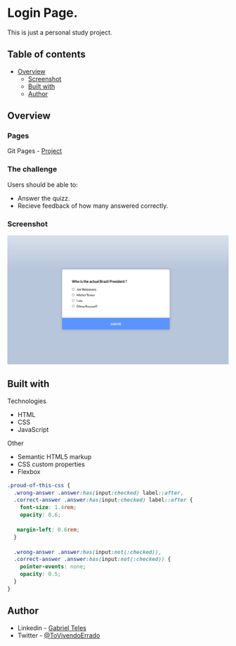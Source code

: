 # Login Page.

This is just a personal study project.

## Table of contents

- [Overview](#overview)
  - [Screenshot](#screenshot)
  - [Built with](#built-with)
  - [Author](#author)

## Overview

### Pages

Git Pages - [Project](https://gabrielfteles.github.io/QuizzApp/)

### The challenge

Users should be able to:

- Answer the quizz.
- Recieve feedback of how many answered correctly.

### Screenshot

![](./screenshot.png)

## Built with

Technologies

- HTML
- CSS
- JavaScript

Other

- Semantic HTML5 markup
- CSS custom properties
- Flexbox

```css
.proud-of-this-css {
  .wrong-answer .answer:has(input:checked) label::after,
  .correct-answer .answer:has(input:checked) label::after {
    font-size: 1.4rem;
    opacity: 0.6;

   margin-left: 0.6rem;
  }

  .wrong-answer .answer:has(input:not(:checked)),
  .correct-answer .answer:has(input:not(:checked)) {
    pointer-events: none;
    opacity: 0.5;
  }
}
```

## Author

- Linkedin - [Gabriel Teles](https://www.linkedin.com/in/gabriel-teles-b28709234/)
- Twitter - [@ToVivendoErrado](https://www.twitter.com/ToVivendoErrado)

